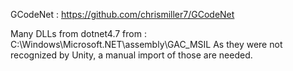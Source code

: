 GCodeNet : https://github.com/chrismiller7/GCodeNet


Many DLLs from dotnet4.7 from : 
C:\Windows\Microsoft.NET\assembly\GAC_MSIL
As they were not recognized by Unity, a manual import of those are needed.
